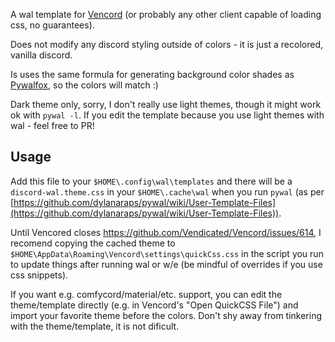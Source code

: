 A wal template for [Vencord](https://github.com/Vendicated/Vencord) (or probably any other client capable of loading css, no guarantees).

Does not modify any discord styling outside of colors - it is just a recolored, vanilla discord.

Is uses the same formula for generating background color shades as [Pywalfox](https://github.com/Frewacom/pywalfox/tree/master), so the colors will match :)

Dark theme only, sorry, I don't really use light themes, though it might work ok with `pywal -l`. If you edit the template because you use light themes with wal - feel free to PR!

## Usage

Add this file to your `$HOME\.config\wal\templates` and there will be a `discord-wal.theme.css` in your `$HOME\.cache\wal` when you run `pywal` (as per [https://github.com/dylanaraps/pywal/wiki/User-Template-Files](https://github.com/dylanaraps/pywal/wiki/User-Template-Files)).

Until Vencored closes https://github.com/Vendicated/Vencord/issues/614, I recomend copying the cached theme to `$HOME\AppData\Roaming\Vencord\settings\quickCss.css` in the script you run to update things after running wal or w/e (be mindful of overrides if you use css snippets).

If you want e.g. comfycord/material/etc. support, you can edit the theme/template directly (e.g. in Vencord's "Open QuickCSS File") and import your favorite theme before the colors. Don't shy away from tinkering with the theme/template, it is not dificult.
